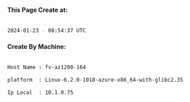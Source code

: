 
   
#### This Page Create at:

```bash

2024-01-23 - 08:54:37 UTC

```

#### Create By Machine:

```bash

Host Name : fv-az1200-164

platform  : Linux-6.2.0-1018-azure-x86_64-with-glibc2.35

Ip Local  : 10.1.0.75

```

